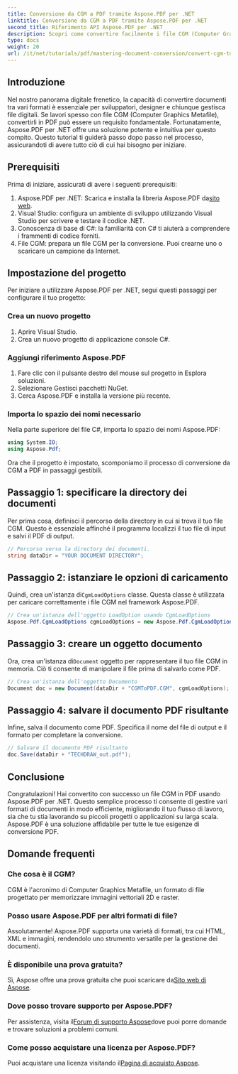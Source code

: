 ```yaml
---
title: Conversione da CGM a PDF tramite Aspose.PDF per .NET
linktitle: Conversione da CGM a PDF tramite Aspose.PDF per .NET
second_title: Riferimento API Aspose.PDF per .NET
description: Scopri come convertire facilmente i file CGM (Computer Graphics Metafile) in formato PDF con Aspose.PDF per .NET. Perfetto sia per sviluppatori che per designer.
type: docs
weight: 20
url: /it/net/tutorials/pdf/mastering-document-conversion/convert-cgm-to-pdf/
---
```

## Introduzione

Nel nostro panorama digitale frenetico, la capacità di convertire documenti tra vari formati è essenziale per sviluppatori, designer e chiunque gestisca file digitali. Se lavori spesso con file CGM (Computer Graphics Metafile), convertirli in PDF può essere un requisito fondamentale. Fortunatamente, Aspose.PDF per .NET offre una soluzione potente e intuitiva per questo compito. Questo tutorial ti guiderà passo dopo passo nel processo, assicurandoti di avere tutto ciò di cui hai bisogno per iniziare.

## Prerequisiti

Prima di iniziare, assicurati di avere i seguenti prerequisiti:

1.  Aspose.PDF per .NET: Scarica e installa la libreria Aspose.PDF da[sito web](https://releases.aspose.com/pdf/net/).
2. Visual Studio: configura un ambiente di sviluppo utilizzando Visual Studio per scrivere e testare il codice .NET.
3. Conoscenza di base di C#: la familiarità con C# ti aiuterà a comprendere i frammenti di codice forniti.
4. File CGM: prepara un file CGM per la conversione. Puoi crearne uno o scaricare un campione da Internet.

## Impostazione del progetto

Per iniziare a utilizzare Aspose.PDF per .NET, segui questi passaggi per configurare il tuo progetto:

### Crea un nuovo progetto

1. Aprire Visual Studio.
2. Crea un nuovo progetto di applicazione console C#.

### Aggiungi riferimento Aspose.PDF

1. Fare clic con il pulsante destro del mouse sul progetto in Esplora soluzioni.
2. Selezionare Gestisci pacchetti NuGet.
3. Cerca Aspose.PDF e installa la versione più recente.

### Importa lo spazio dei nomi necessario

Nella parte superiore del file C#, importa lo spazio dei nomi Aspose.PDF:

```csharp
using System.IO;
using Aspose.Pdf;
```

Ora che il progetto è impostato, scomponiamo il processo di conversione da CGM a PDF in passaggi gestibili.

## Passaggio 1: specificare la directory dei documenti

Per prima cosa, definisci il percorso della directory in cui si trova il tuo file CGM. Questo è essenziale affinché il programma localizzi il tuo file di input e salvi il PDF di output.

```csharp
// Percorso verso la directory dei documenti.
string dataDir = "YOUR DOCUMENT DIRECTORY";
```

## Passaggio 2: istanziare le opzioni di caricamento

 Quindi, crea un'istanza di`CgmLoadOptions` classe. Questa classe è utilizzata per caricare correttamente i file CGM nel framework Aspose.PDF.

```csharp
// Crea un'istanza dell'oggetto LoadOption usando CgmLoadOptions
Aspose.Pdf.CgmLoadOptions cgmLoadOptions = new Aspose.Pdf.CgmLoadOptions();
```

## Passaggio 3: creare un oggetto documento

 Ora, crea un'istanza di`Document` oggetto per rappresentare il tuo file CGM in memoria. Ciò ti consente di manipolare il file prima di salvarlo come PDF.

```csharp
// Crea un'istanza dell'oggetto Documento
Document doc = new Document(dataDir + "CGMToPDF.CGM", cgmLoadOptions);
```

## Passaggio 4: salvare il documento PDF risultante

Infine, salva il documento come PDF. Specifica il nome del file di output e il formato per completare la conversione.

```csharp
// Salvare il documento PDF risultante
doc.Save(dataDir + "TECHDRAW_out.pdf");
```

## Conclusione

Congratulazioni! Hai convertito con successo un file CGM in PDF usando Aspose.PDF per .NET. Questo semplice processo ti consente di gestire vari formati di documenti in modo efficiente, migliorando il tuo flusso di lavoro, sia che tu stia lavorando su piccoli progetti o applicazioni su larga scala. Aspose.PDF è una soluzione affidabile per tutte le tue esigenze di conversione PDF.

## Domande frequenti

### Che cosa è il CGM?

CGM è l'acronimo di Computer Graphics Metafile, un formato di file progettato per memorizzare immagini vettoriali 2D e raster.

### Posso usare Aspose.PDF per altri formati di file?

Assolutamente! Aspose.PDF supporta una varietà di formati, tra cui HTML, XML e immagini, rendendolo uno strumento versatile per la gestione dei documenti.

### È disponibile una prova gratuita?

 Sì, Aspose offre una prova gratuita che puoi scaricare da[Sito web di Aspose](https://releases.aspose.com/).

### Dove posso trovare supporto per Aspose.PDF?

Per assistenza, visita il[Forum di supporto Aspose](https://forum.aspose.com/c/pdf/10)dove puoi porre domande e trovare soluzioni a problemi comuni.

### Come posso acquistare una licenza per Aspose.PDF?

 Puoi acquistare una licenza visitando il[Pagina di acquisto Aspose](https://purchase.conholdate.com/buy).